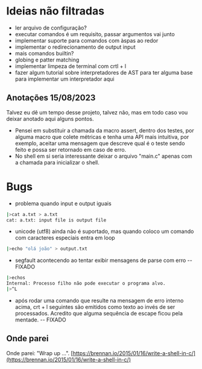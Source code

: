 # Ideias não filtradas

* ler arquivo de configuração?
* executar comandos é um requisito, passar argumentos vai junto
* implementar suporte para comandos com àspas ao redor
* implementar o redirecionamento de output input
* mais comandos builtin?
* globing e patter matching
* implementar limpeza de terminal com crtl + l
* fazer algum tutorial sobre interpretadores de AST para ter alguma base para implementar um interpretador aqui


## Anotações 15/08/2023

Talvez eu dê um tempo desse projeto, talvez não, mas em todo caso vou deixar anotado aqui alguns pontos.
* Pensei em substituir a chamada da macro assert, dentro dos testes, por alguma macro que colete métricas e tenha uma API mais
intuitiva, por exemplo, aceitar uma mensagem que descreve qual é o teste sendo feito e possa ser retornado em caso de erro.
* No shell em si seria interessante deixar o arquivo "main.c" apenas com a chamada para inicializar o shell.

# Bugs

* problema quando input e output iguais
```bash
|>cat a.txt > a.txt
cat: a.txt: input file is output file
```
* unicode (utf8) ainda não é suportado, mas quando coloco um comando com caracteres especiais entra em loop
```bash
|>echo "olá joão" > output.txt
```
* segfault acontecendo ao tentar exibir mensagens de parse com erro -- FIXADO
```bash
|>echos
Internal: Processo filho não pode executar o programa alvo.
|>^L
```
* após rodar uma comando que resulte na mensagem  de erro interno acima, crt + l seguintes são emitidos como texto ao invés de ser processados. Acredito que alguma sequência de escape ficou pela mentade. -- FIXADO


## Onde parei

Onde parei: "Wrap up ...".
[https://brennan.io/2015/01/16/write-a-shell-in-c/](https://brennan.io/2015/01/16/write-a-shell-in-c/)
